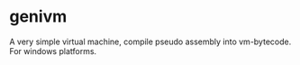 genivm
======

A very simple virtual machine, compile pseudo assembly into vm-bytecode. For windows platforms.
